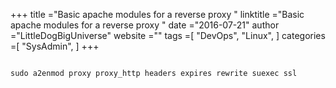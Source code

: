 +++ 
title ="Basic apache modules for a reverse proxy " 
linktitle ="Basic apache modules for a reverse proxy " 
date ="2016-07-21" 
author ="LittleDogBigUniverse"
website ="" 
tags =[ "DevOps", "Linux",  ] 
categories =[ "SysAdmin",  ] 
+++ 

```less

sudo a2enmod proxy proxy_http headers expires rewrite suexec ssl 

``` 

